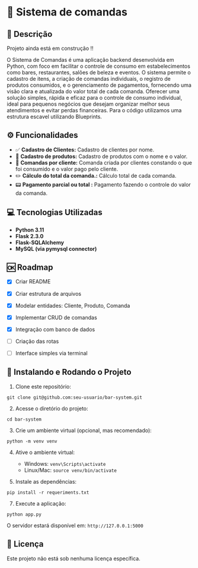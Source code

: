 # 📑 Sistema de comandas

## 📄 Descrição
Projeto ainda está em construção !!

O Sistema de Comandas é uma aplicação backend desenvolvida em Python, com foco em facilitar o controle de consumo em estabelecimentos como bares, restaurantes, salões de beleza e eventos. O sistema permite o cadastro de itens, a criação de comandas individuais, o registro de produtos consumidos, e o gerenciamento de pagamentos, fornecendo uma visão clara e atualizada do valor total de cada comanda.
Oferecer uma solução simples, rápida e eficaz para o controle de consumo individual, ideal para pequenos negócios que desejam organizar melhor seus atendimentos e evitar perdas financeiras.
Para o código utilizamos uma estrutura escavel utilizando Blueprints.


## ⚙️ Funcionalidades

- ✅ **Cadastro de Clientes:** Cadastro de clientes por nome.
- 🛒 **Cadastro de produtos:** Cadastro de produtos com o nome e o valor.
- 🧾 **Comandas por cliente:** Comanda criada por clientes constando o que foi consumido e o valor pago pelo cliente.
- ✏️ **Cálculo do total da comanda.:** Cálculo total de cada comanda.
- 📟 **Pagamento parcial ou total :** Pagamento fazendo o controle do valor da comanda.


## 💻 Tecnologias Utilizadas

- **Python 3.11**
- **Flask 2.3.0**
- **Flask-SQLAlchemy**
- **MySQL (via pymysql connector)**

## 🆗 Roadmap
- [x] Criar README
- [x] Criar estrutura de arquivos
- [x] Modelar entidades: Cliente, Produto, Comanda
- [x] Implementar CRUD de comandas
- [x] Integração com banco de dados
- [ ] Criação das rotas
- [ ] Interface simples via terminal


## 🚀 Instalando e Rodando o Projeto

1. Clone este repositório:
```
git clone git@github.com:seu-usuario/bar-system.git
```

2. Acesse o diretório do projeto:
```
cd bar-system
```

3. Crie um ambiente virtual (opcional, mas recomendado):
```
python -m venv venv
```

4. Ative o ambiente virtual:
   - Windows: `venv\Scripts\activate`
   - Linux/Mac: `source venv/bin/activate`

5. Instale as dependências:
```
pip install -r requeriments.txt
```

7. Execute a aplicação:
```
python app.py
```

O servidor estará disponível em: `http://127.0.0.1:5000`


## 📜 Licença
Este projeto não está sob nenhuma licença específica.
